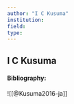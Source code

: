 ```yaml
---
author: "I C Kusuma"
institution:
field:
type:
---
```


## I C Kusuma
#### Bibliography:

![[@Kusuma2016-ja]]